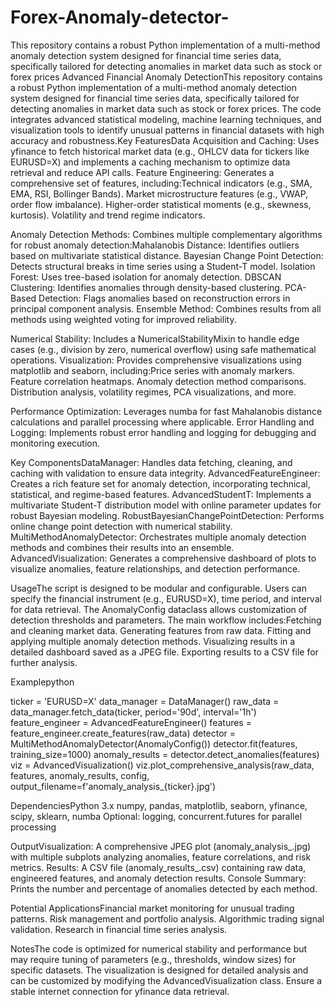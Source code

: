 # Forex-Anomaly-detector-
This repository contains a robust Python implementation of a multi-method anomaly detection system designed for financial time series data, specifically tailored for detecting anomalies in market data such as stock or forex prices
Advanced Financial Anomaly DetectionThis repository contains a robust Python implementation of a multi-method anomaly detection system designed for financial time series data, specifically tailored for detecting anomalies in market data such as stock or forex prices. The code integrates advanced statistical modeling, machine learning techniques, and visualization tools to identify unusual patterns in financial datasets with high accuracy and robustness.Key FeaturesData Acquisition and Caching: Uses yfinance to fetch historical market data (e.g., OHLCV data for tickers like EURUSD=X) and implements a caching mechanism to optimize data retrieval and reduce API calls.
Feature Engineering: Generates a comprehensive set of features, including:Technical indicators (e.g., SMA, EMA, RSI, Bollinger Bands).
Market microstructure features (e.g., VWAP, order flow imbalance).
Higher-order statistical moments (e.g., skewness, kurtosis).
Volatility and trend regime indicators.

Anomaly Detection Methods: Combines multiple complementary algorithms for robust anomaly detection:Mahalanobis Distance: Identifies outliers based on multivariate statistical distance.
Bayesian Change Point Detection: Detects structural breaks in time series using a Student-T model.
Isolation Forest: Uses tree-based isolation for anomaly detection.
DBSCAN Clustering: Identifies anomalies through density-based clustering.
PCA-Based Detection: Flags anomalies based on reconstruction errors in principal component analysis.
Ensemble Method: Combines results from all methods using weighted voting for improved reliability.

Numerical Stability: Includes a NumericalStabilityMixin to handle edge cases (e.g., division by zero, numerical overflow) using safe mathematical operations.
Visualization: Provides comprehensive visualizations using matplotlib and seaborn, including:Price series with anomaly markers.
Feature correlation heatmaps.
Anomaly detection method comparisons.
Distribution analysis, volatility regimes, PCA visualizations, and more.

Performance Optimization: Leverages numba for fast Mahalanobis distance calculations and parallel processing where applicable.
Error Handling and Logging: Implements robust error handling and logging for debugging and monitoring execution.

Key ComponentsDataManager: Handles data fetching, cleaning, and caching with validation to ensure data integrity.
AdvancedFeatureEngineer: Creates a rich feature set for anomaly detection, incorporating technical, statistical, and regime-based features.
AdvancedStudentT: Implements a multivariate Student-T distribution model with online parameter updates for robust Bayesian modeling.
RobustBayesianChangePointDetection: Performs online change point detection with numerical stability.
MultiMethodAnomalyDetector: Orchestrates multiple anomaly detection methods and combines their results into an ensemble.
AdvancedVisualization: Generates a comprehensive dashboard of plots to visualize anomalies, feature relationships, and detection performance.

UsageThe script is designed to be modular and configurable. Users can specify the financial instrument (e.g., EURUSD=X), time period, and interval for data retrieval. The AnomalyConfig dataclass allows customization of detection thresholds and parameters. The main workflow includes:Fetching and cleaning market data.
Generating features from raw data.
Fitting and applying multiple anomaly detection methods.
Visualizing results in a detailed dashboard saved as a JPEG file.
Exporting results to a CSV file for further analysis.

Examplepython

ticker = 'EURUSD=X'
data_manager = DataManager()
raw_data = data_manager.fetch_data(ticker, period='90d', interval='1h')
feature_engineer = AdvancedFeatureEngineer()
features = feature_engineer.create_features(raw_data)
detector = MultiMethodAnomalyDetector(AnomalyConfig())
detector.fit(features, training_size=1000)
anomaly_results = detector.detect_anomalies(features)
viz = AdvancedVisualization()
viz.plot_comprehensive_analysis(raw_data, features, anomaly_results, config, output_filename=f'anomaly_analysis_{ticker}.jpg')

DependenciesPython 3.x
numpy, pandas, matplotlib, seaborn, yfinance, scipy, sklearn, numba
Optional: logging, concurrent.futures for parallel processing

OutputVisualization: A comprehensive JPEG plot (anomaly_analysis_<ticker>.jpg) with multiple subplots analyzing anomalies, feature correlations, and risk metrics.
Results: A CSV file (anomaly_results_<ticker>.csv) containing raw data, engineered features, and anomaly detection results.
Console Summary: Prints the number and percentage of anomalies detected by each method.

Potential ApplicationsFinancial market monitoring for unusual trading patterns.
Risk management and portfolio analysis.
Algorithmic trading signal validation.
Research in financial time series analysis.

NotesThe code is optimized for numerical stability and performance but may require tuning of parameters (e.g., thresholds, window sizes) for specific datasets.
The visualization is designed for detailed analysis and can be customized by modifying the AdvancedVisualization class.
Ensure a stable internet connection for yfinance data retrieval.


